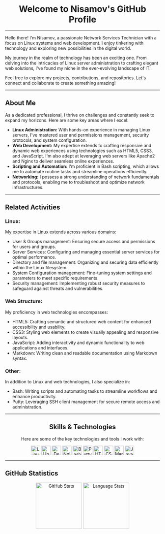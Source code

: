 <div align="center">
  <h1>Welcome to Nisamov's GitHub Profile</h1>
</div>

---

<div align="left">
  <p>Hello there! I'm Nisamov, a passionate Network Services Technician with a focus on Linux systems and web development. I enjoy tinkering with technology and exploring new possibilities in the digital world.</p>
  <p>My journey in the realm of technology has been an exciting one. From delving into the intricacies of Linux server administration to crafting elegant web solutions, I've found my niche in the ever-evolving landscape of IT.</p>
  <p>Feel free to explore my projects, contributions, and repositories. Let's connect and collaborate to create something amazing!</p>
</div>

---

<h2 align="left">About Me</h2>

<div align="left">
  <p>As a dedicated professional, I thrive on challenges and constantly seek to expand my horizons. Here are some key areas where I excel:</p>
  <ul>
    <li><b>Linux Administration:</b> With hands-on experience in managing Linux servers, I've mastered user and permissions management, security protocols, and system configuration.</li>
    <li><b>Web Development:</b> My expertise extends to crafting responsive and dynamic web experiences using technologies such as HTML5, CSS3, and JavaScript. I'm also adept at leveraging web servers like Apache2 and Nginx to deliver seamless online experiences.</li>
    <li><b>Scripting and Automation:</b> I'm proficient in Bash scripting, which allows me to automate routine tasks and streamline operations efficiently.</li>
    <li><b>Networking:</b> I possess a strong understanding of network fundamentals and protocols, enabling me to troubleshoot and optimize network infrastructures.</li>
  </ul>
</div>

---

<h2 align="left">Related Activities</h2>

<div align="left">
  <h3>Linux:</h3>
  <p>My expertise in Linux extends across various domains:</p>
  <ul>
    <li>User & Groups management: Ensuring secure access and permissions for users and groups.</li>
    <li>Server Services: Configuring and managing essential server services for optimal performance.</li>
    <li>Directory and file management: Organizing and securing data efficiently within the Linux filesystem.</li>
    <li>System Configuration management: Fine-tuning system settings and parameters to meet specific requirements.</li>
    <li>Security management: Implementing robust security measures to safeguard against threats and vulnerabilities.</li>
  </ul>
  <h3>Web Structure:</h3>
  <p>My proficiency in web technologies encompasses:</p>
  <ul>
    <li>HTML5: Crafting semantic and structured web content for enhanced accessibility and usability.</li>
    <li>CSS3: Styling web elements to create visually appealing and responsive layouts.</li>
    <li>JavaScript: Adding interactivity and dynamic functionality to web applications and interfaces.</li>
    <li>Markdown: Writing clean and readable documentation using Markdown syntax.</li>
  </ul>
  <h3>Other:</h3>
  <p>In addition to Linux and web technologies, I also specialize in:</p>
  <ul>
    <li>Bash: Writing scripts and automating tasks to streamline workflows and enhance productivity.</li>
    <li>Putty: Leveraging SSH client management for secure remote access and administration.</li>
  </ul>
</div>

---

<div align="center">
  <h2>Skills & Technologies</h2>
  <p>Here are some of the key technologies and tools I work with:</p>
  <img src="https://cdn.jsdelivr.net/gh/devicons/devicon/icons/linux/linux-original.svg" height="30" alt="Linux logo" />
  <img src="https://cdn.jsdelivr.net/gh/devicons/devicon/icons/ubuntu/ubuntu-plain.svg" height="30" alt="Ubuntu logo" />
  <img src="https://cdn.jsdelivr.net/gh/devicons/devicon/icons/debian/debian-original.svg" height="30" alt="Debian logo" />
  <img src="https://cdn.jsdelivr.net/gh/devicons/devicon/icons/nginx/nginx-original.svg" height="30" alt="Nginx logo" />
  <img src="https://cdn.jsdelivr.net/gh/devicons/devicon/icons/bash/bash-original.svg" height="30" alt="Bash logo" />
  <img src="https://cdn.jsdelivr.net/gh/devicons/devicon/icons/putty/putty-original.svg" height="30" alt="Putty logo" />
  <img src="https://cdn.jsdelivr.net/gh/devicons/devicon/icons/html5/html5-original.svg" height="30" alt="HTML5 logo" />
  <img src="https://cdn.jsdelivr.net/gh/devicons/devicon/icons/css3/css3-original.svg" height="30" alt="CSS3 logo" />
  <img src="https://cdn.jsdelivr.net/gh/devicons/devicon/icons/markdown/markdown-original.svg" height="30" alt="Markdown logo" />
  <img src="https://cdn.jsdelivr.net/gh/devicons/devicon/icons/javascript/javascript-original.svg" height="30" alt="JavaScript logo" />
</div>

---

<h2 align="left">GitHub Statistics</h2>

<div align="center">
  <img src="https://github-readme-stats.vercel.app/api?username=Nisamov&hide_title=false&hide_rank=false&show_icons=true&include_all_commits=true&count_private=true&disable_animations=false&theme=dark&locale=en&hide_border=false" height="150" alt="GitHub Stats" />
  <img src="https://github-readme-stats.vercel.app/api/top-langs?username=Nisamov&locale=en&hide_title=false&layout=compact&card_width=320&langs_count=5&theme=dark&hide_border=false&custom_title=Language%20Stats" height="150" alt="Language Stats" />
</div>
